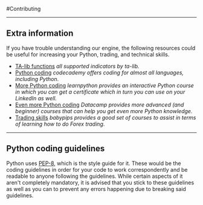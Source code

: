 #Contributing
***
## Extra information
If you have trouble understanding our engine, the following resources could be useful for increasing your Python, trading, and technical skills.
- [TA-lib functions](http://mrjbq7.github.io/ta-lib/funcs.html) _all supported indicators by ta-lib._
- [Python coding](https://www.codecademy.com/) _codecademy offers coding for almost all languages, including Python_.
- [More Python coding](https://www.learnpython.org) _learnpython provides an interactive Python course in which you can get a certificate which in turn you can use on your LinkedIn as well._
- [Even more Python coding](https://www.datacamp.com/?utm_source=learnpython_com&utm_campaign=learnpython_tutorials) _Datacamp provides more advanced (and beginner) courses that can help you get even more Python knowledge._
- [Trading skills](https://www.babypips.com/learn/forex) _babypips provides a good set of courses to assist in terms of learning how to do Forex trading_.
***
## Python coding guidelines
Python uses [PEP-8](https://www.python.org/dev/peps/pep-0008/), which is the style guide for it. These would be the coding guidelines in order for your code to work correspondently and be readable to anyone following the guidelines. While certain aspects of it aren't completely mandatory, it is advised that you stick to these guidelines as well as you can to prevent any errors happening due to breaking said guidelines.

